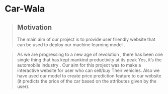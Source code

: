 # Car-Wala
>## Motivation
>The main aim of our project is to provide user friendly website that can be used to deploy our machine learning model .

>As we are progressing to a new age of revolution , there has been one single thing that has kept mankind productivity at its peak    Yes, it’s the automobile industry . Our aim for this project was to make a interactive website for user who can sell/buy Their vehicles. Also we have used our model to create  price prediction feature to our website (it predicts the price of the car based on the attributes given by the user).
